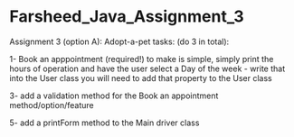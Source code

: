 # Farsheed_Java_Assignment_3


Assignment 3 (option A):
Adopt-a-pet tasks: (do 3 in total):

1- Book an apppointment (required!)
to make is simple, simply print the hours of operation and have the user select a Day of the week - write that into the User class
you will need to add that property to the User class

3- add a validation method for the Book an appointment method/option/feature

5- add a printForm method to the Main driver class
